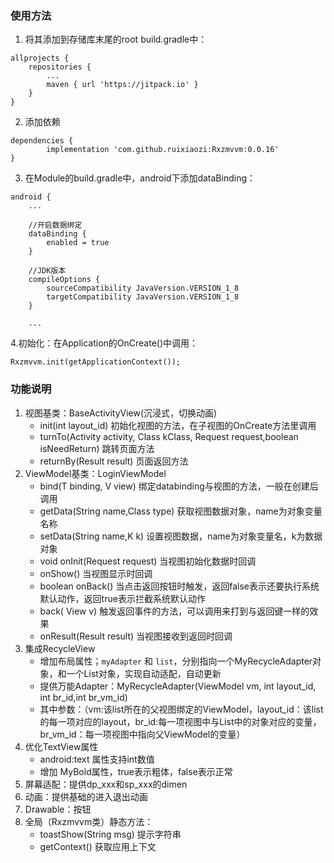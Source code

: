 ### 使用方法

1. 将其添加到存储库末尾的root build.gradle中：

```
allprojects {
    repositories {
        ...
        maven { url 'https://jitpack.io' }
    }
}
```

2. 添加依赖

```
dependencies {
        implementation 'com.github.ruixiaozi:Rxzmvvm:0.0.16'
}
```

3. 在Module的build.gradle中，android下添加dataBinding：

```
android {
    ...

    //开启数据绑定
    dataBinding {
        enabled = true
    }

    //JDK版本
    compileOptions {
        sourceCompatibility JavaVersion.VERSION_1_8
        targetCompatibility JavaVersion.VERSION_1_8
    }

    ...
```

4.初始化：在Application的OnCreate()中调用：

```
Rxzmvvm.init(getApplicationContext());
```



### 功能说明

1. 视图基类：BaseActivityView(沉浸式，切换动画)
    + init(int layout_id) 初始化视图的方法，在子视图的OnCreate方法里调用
    + turnTo(Activity activity, Class<K> kClass, Request request,boolean isNeedReturn) 跳转页面方法
    + returnBy(Result result) 页面返回方法
2. ViewModel基类：LoginViewModel
    + bind(T binding, V view)  绑定databinding与视图的方法，一般在创建后调用
    + getData(String name,Class<T> type) 获取视图数据对象，name为对象变量名称
    + setData(String name,K k) 设置视图数据，name为对象变量名，k为数据对象
    + void onInit(Request request) 当视图初始化数据时回调
    + onShow() 当视图显示时回调
    + boolean onBack() 当点击返回按钮时触发，返回false表示还要执行系统默认动作，返回true表示拦截系统默认动作
    + back( View v)  触发返回事件的方法，可以调用来打到与返回键一样的效果
    + onResult(Result result) 当视图接收到返回时回调
3. 集成RecycleView
    + 增加布局属性；`myAdapter` 和 `list`，分别指向一个MyRecycleAdapter对象，和一个List对象，实现自动适配，自动更新
    + 提供万能Adapter：MyRecycleAdapter(ViewModel vm, int layout_id, int br_id,int br_vm_id)
    + 其中参数：（vm:该list所在的父视图绑定的ViewModel，layout_id：该list的每一项对应的layout，br_id:每一项视图中与List中的对象对应的变量，br_vm_id：每一项视图中指向父ViewModel的变量）
4. 优化TextView属性
    + android:text 属性支持int数值
    + 增加 MyBold属性，true表示粗体，false表示正常
4. 屏幕适配：提供dp_xxx和sp_xxx的dimen
5. 动画：提供基础的进入退出动画
6. Drawable：按钮
7. 全局（Rxzmvvm类）静态方法：
    + toastShow(String msg)  提示字符串
    + getContext() 获取应用上下文